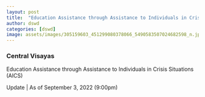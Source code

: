 ```yaml
---
layout: post
title:  "Education Assistance through Assistance to Individuals in Crisis Situations (AICS)"
author: dswd
categories: [dswd]
image: assets/images/305159603_451299080378066_5490583507024682598_n.jpg
---
```



### Central Visayas

Education Assistance through Assistance to Individuals in Crisis Situations (AICS)

Update | As of September 3, 2022 (9:00pm)
